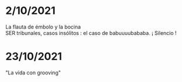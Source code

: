 # 2/10/2021

La flauta de émbolo y la bocina  
SER tribunales, casos insólitos : el caso de babuuuubababa. ¡ Silencio !  

# 23/10/2021

"La vida con grooving"  
